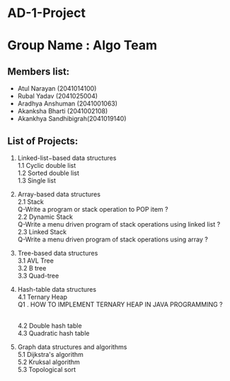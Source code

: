 # AD-1-Project

# Group Name :  Algo Team

## Members list:

- Atul Narayan (2041014100)
- Rubal Yadav (2041025004)
- Aradhya Anshuman (2041001063)
- Akanksha Bharti (2041002108)
- Akankhya Sandhibigrah(2041019140)

##  List of Projects:

1. Linked-list−based data structures 
   </br>
   1.1 Cyclic double list
   </br>
   1.2 Sorted double list
   </br>
   1.3 Single list
   </br>

2. Array-based data structures
   </br>
   2.1 Stack <br>
   Q-Write a program or stack operation to POP item ?
   </br>
   2.2 Dynamic Stack<br>
   Q-Write a menu driven program of stack operations using linked list ?
   </br>
   2.3 Linked Stack<br>
   Q-Write a menu driven program of stack operations using array ?
   </br>

3. Tree-based data structures
   </br>
   3.1 AVL Tree
   </br>
   3.2 B tree
   </br>
   3.3 Quad-tree
   </br>
4. Hash-table data structures
   </br>
   4.1 Ternary Heap
   </br>
   Q1 . HOW TO IMPLEMENT TERNARY HEAP IN JAVA PROGRAMMING ?
        
   </br>
   4.2 Double hash table
   </br>
   4.3 Quadratic hash table
   </br>
5. Graph data structures and algorithms
   </br>
   5.1 Dijkstra's algorithm
   </br>
   5.2 Kruksal algorithm
   </br>
   5.3 Topological sort
   </br>
